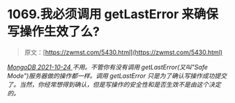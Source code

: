 <!--yml
category: 未分类
date: 0001-01-01 00:00:00
-->

# 1069.我必须调用 getLastError 来确保写操作生效了么?

> 原文：[https://zwmst.com/5430.html](https://zwmst.com/5430.html)

   [ *MongoDB* ](https://zwmst.com/mongodb)*[ <time datetime="2021-10-24T23:56:04+08:00"> 2021-10-24 </time> ](https://zwmst.com/5430.html)  不用。不管你有没有调用 getLastError(又叫"Safe Mode")服务器做的操作都一样。调用 getLastError 只是为了确认写操作成功提交了。当然，你经常想得到确认，但是写操作的安全性和是否生效不是由这个决定的。*